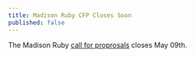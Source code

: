 ```yaml
---
title: Madison Ruby CFP Closes Soon
published: false
---
```


The Madison Ruby [call for proprosals][cfp] closes May 09th.

[cfp]: LINK
